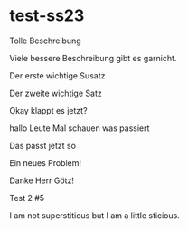 # test-ss23

Tolle Beschreibung

Viele bessere Beschreibung gibt es garnicht.

Der erste wichtige Susatz

Der zweite wichtige Satz

Okay klappt es jetzt?

hallo Leute 
Mal schauen was passiert

Das passt jetzt so

Ein neues Problem!

Danke Herr Götz!

Test 2 #5

I am not superstitious but I am a little sticious.